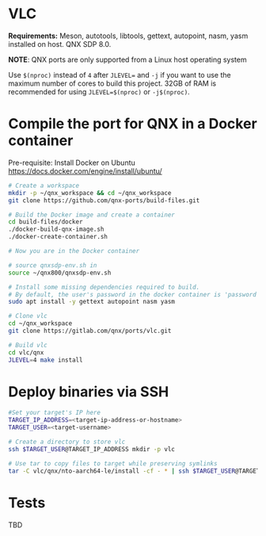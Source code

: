 # VLC

**Requirements:**
Meson, autotools, libtools, gettext, autopoint, nasm, yasm installed on host. QNX SDP 8.0.


**NOTE**: QNX ports are only supported from a Linux host operating system

Use `$(nproc)` instead of `4` after `JLEVEL=` and `-j` if you want to use the maximum number of cores to build this project.
32GB of RAM is recommended for using `JLEVEL=$(nproc)` or `-j$(nproc)`.

# Compile the port for QNX in a Docker container

Pre-requisite: Install Docker on Ubuntu https://docs.docker.com/engine/install/ubuntu/
```bash
# Create a workspace
mkdir -p ~/qnx_workspace && cd ~/qnx_workspace
git clone https://github.com/qnx-ports/build-files.git

# Build the Docker image and create a container
cd build-files/docker
./docker-build-qnx-image.sh
./docker-create-container.sh

# Now you are in the Docker container

# source qnxsdp-env.sh in
source ~/qnx800/qnxsdp-env.sh

# Install some missing dependencies required to build.
# By default, the user's password in the docker container is 'password'.
sudo apt install -y gettext autopoint nasm yasm

# Clone vlc
cd ~/qnx_workspace
git clone https://gitlab.com/qnx/ports/vlc.git

# Build vlc
cd vlc/qnx
JLEVEL=4 make install
```

# Deploy binaries via SSH
```bash
#Set your target's IP here
TARGET_IP_ADDRESS=<target-ip-address-or-hostname>
TARGET_USER=<target-username>

# Create a directory to store vlc
ssh $TARGET_USER@TARGET_IP_ADDRESS mkdir -p vlc

# Use tar to copy files to target while preserving symlinks
tar -C vlc/qnx/nto-aarch64-le/install -cf - * | ssh $TARGET_USER@TARGET_IP_ADDRESS tar -C vlc -xf -
````

# Tests
TBD
